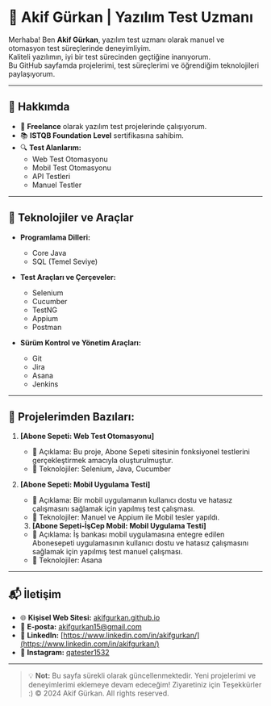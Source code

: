 # 👋 Akif Gürkan | Yazılım Test Uzmanı  

Merhaba! Ben **Akif Gürkan**, yazılım test uzmanı olarak manuel ve otomasyon test süreçlerinde deneyimliyim.  
Kaliteli yazılımın, iyi bir test sürecinden geçtiğine inanıyorum.  
Bu GitHub sayfamda projelerimi, test süreçlerimi ve öğrendiğim teknolojileri paylaşıyorum.

---

## 🚀 Hakkımda

- 🎯 **Freelance** olarak yazılım test projelerinde çalışıyorum.  
- 📚 **ISTQB Foundation Level** sertifikasına sahibim.  
- 🔍 **Test Alanlarım:**  
  - Web Test Otomasyonu  
  - Mobil Test Otomasyonu  
  - API Testleri  
  - Manuel Testler  

---

## 🔧 Teknolojiler ve Araçlar

- **Programlama Dilleri:**  
  - Core Java  
  - SQL (Temel Seviye)  

- **Test Araçları ve Çerçeveler:**  
  - Selenium  
  - Cucumber  
  - TestNG  
  - Appium  
  - Postman  

- **Sürüm Kontrol ve Yönetim Araçları:**  
  - Git  
  - Jira  
  - Asana
  - Jenkins  

---

## 📂 Projelerimden Bazıları:  

1. **[Abone Sepeti: Web Test Otomasyonu]**  
   - 📄 Açıklama: Bu proje, Abone Sepeti sitesinin fonksiyonel testlerini gerçekleştirmek amacıyla oluşturulmuştur.  
   - 🚀 Teknolojiler: Selenium, Java, Cucumber  
 
2. **[Abone Sepeti: Mobil Uygulama Testi]**  
   - 📄 Açıklama: Bir mobil uygulamanın kullanıcı dostu ve hatasız çalışmasını sağlamak için yapılmış test çalışması.  
   - 🚀 Teknolojiler: Manuel ve Appium ile Mobil tesler yapıldı. 
 
   3. **[Abone Sepeti-İşCep Mobil: Mobil Uygulama Testi]**  
   - 📄 Açıklama: İş bankası mobil uygulamasına entegre edilen Abonesepeti uygulamasının kullanıcı dostu ve hatasız çalışmasını sağlamak için yapılmış test manuel çalışması.  
   - 🚀 Teknolojiler: Asana  
   
---

## 📬 İletişim  

- 🌐 **Kişisel Web Sitesi:** [akifgurkan.github.io](https://akifgurkan.github.io)  
- 📧 **E-posta:** [akifgurkan15@gmail.com](mailto:akifgurkan15@gmail.com
)  
- 💼 **LinkedIn:** [https://www.linkedin.com/in/akifgurkan/](https://www.linkedin.com/in/akifgurkan/)   
- 📸 **Instagram:** [qatester1532](https://www.instagram.com/qatester1532/)  


---

> 💡 **Not:** Bu sayfa sürekli olarak güncellenmektedir. Yeni projelerimi ve deneyimlerimi eklemeye devam edeceğim!
Ziyaretiniz için Teşekkürler :)
© 2024 Akif Gürkan. All rights reserved.
